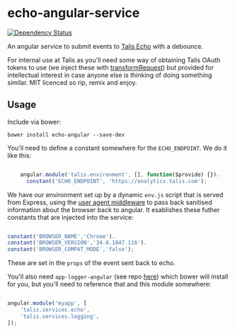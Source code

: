 echo-angular-service
====================

[![Dependency Status](https://dependencyci.com/github/talis/echo-angular-service/badge)](https://dependencyci.com/github/talis/echo-angular-service)

An angular service to submit events to [Talis Echo](http://docs.talisecho.apiary.io) with a debounce.

For internal use at Talis as you'll need some way of obtaining Talis OAuth tokens to use (we inject these with [transformRequest](http://engineering.talis.com/articles/elegant-api-auth-angular-js/)) but provided for intellectual interest in case anyone else is thinking of doing something similar. MIT licenced so rip, remix and enjoy.

Usage
---

Include via bower:

```
bower install echo-angular --save-dev
```

You'll need to define a constant somewhere for the `ECHO_ENDPOINT`. We do it like this:

```javascript

    angular.module('talis.environment', [], function($provide) {}).
      constant('ECHO_ENDPOINT', 'https://analytics.talis.com');

```

We have our environment set up by a dynamic `env.js` script that is served from Express, using the [user agent middleware](https://github.com/biggora/express-useragent) to pass back sanitised information about the browser back to angular. It esablishes these futher constants that are injected into the service:

```javascript

constant('BROWSER_NAME','Chrome').
constant('BROWSER_VERSION','34.0.1847.116').
constant('BROWSER_COMPAT_MODE','false');

```

These are set in the `props` of the event sent back to echo.

You'll also need `app-logger-angular` (see repo [here](https://github.com/talis/app-logging-angular-service)) which bower will install for you, but you'll need to reference that and this module somewhere:

```javascript

angular.module('myapp', [
    'talis.services.echo',
    'talis.services.logging',
]);

````
